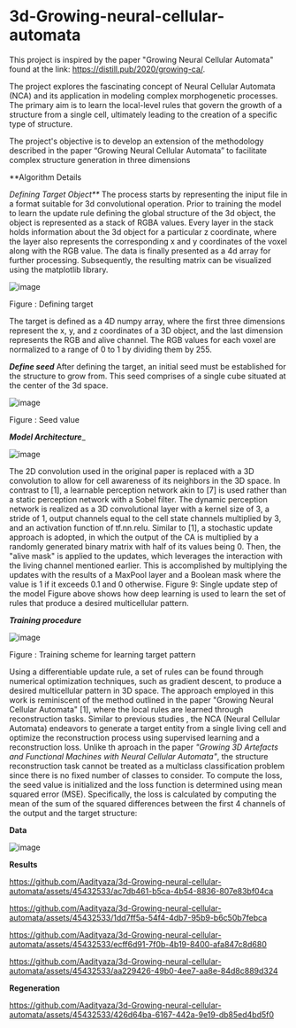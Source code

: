 # 3d-Growing-neural-cellular-automata
This project is inspired by the paper "Growing Neural Cellular Automata" found at the link: https://distill.pub/2020/growing-ca/.

The project explores the fascinating concept of Neural Cellular Automata (NCA) and its application in modeling complex morphogenetic processes. The primary aim is to learn the local-level rules that govern the growth of a structure from a single cell, ultimately leading to the creation of a specific type of structure.

The project's objective is to develop an extension of the methodology described in the paper “Growing Neural Cellular Automata” to facilitate complex structure generation in three dimensions

**Algorithm Details 

_Defining Target Object**_
The process starts by representing the iniput file in a format suitable for 3d convolutional operation. Prior to training the model to learn the update rule defining the global structure of the 3d object, the object is represented as a stack of RGBA values. Every layer in the stack holds information about the 3d object for a particular z coordinate, where the layer also represents the corresponding x and y coordinates of the voxel along with the RGB value. The data is finally presented as a 4d array for further processing. Subsequently, the resulting matrix can be visualized using the matplotlib library.

 ![image](https://github.com/Aadityaza/3d-Growing-neural-cellular-automata/assets/45432533/c0e0d125-3a00-4fe8-95cd-c52f6317f5a7)

Figure : Defining target 

The target is defined as a 4D numpy array, where the first three dimensions represent the x, y, and z coordinates of a 3D object, and the last dimension represents the RGB and alive channel. The RGB values for each voxel are normalized to a range of 0 to 1 by dividing them by 255.                                                                                                                              



**_Define seed_**
After defining the target, an initial seed must be established for the structure to grow from. This seed comprises of a single cube situated at the center of the 3d space.

 ![image](https://github.com/Aadityaza/3d-Growing-neural-cellular-automata/assets/45432533/e1fe4fcd-aab4-4123-9fd0-2d3effad2666)
 
Figure : Seed value

_**Model Architecture**__

![image](https://github.com/Aadityaza/3d-Growing-neural-cellular-automata/assets/45432533/451e2b92-1709-423d-8359-5388f1369886)

The 2D convolution used in the original paper is replaced with a 3D convolution to allow for cell awareness of its neighbors in the 3D space. In contrast to [1], a learnable perception network akin to [7] is used rather than a static perception network with a Sobel filter. The dynamic perception network is realized as a 3D convolutional layer with a kernel size of 3, a stride of 1, output channels equal to the cell state channels multiplied by 3, and an activation function of tf.nn.relu. Similar to [1], a stochastic update approach is adopted, in which the output of the CA is multiplied by a randomly generated binary matrix with half of its values being 0. Then, the "alive mask" is applied to the updates, which leverages the interaction with the living channel mentioned earlier. This is accomplished by multiplying the updates with the results of a MaxPool layer and a Boolean mask where the value is 1 if it exceeds 0.1 and 0 otherwise. 
 Figure 9: Single update step of the model
Figure above shows how deep learning is used to learn the set of rules that produce a desired multicellular pattern.

_**Training procedure**_

![image](https://github.com/Aadityaza/3d-Growing-neural-cellular-automata/assets/45432533/c0786559-df1d-4444-9dfd-945953f264ea)

Figure : Training scheme for learning target pattern

Using a differentiable update rule, a set of rules can be found through numerical optimization techniques, such as gradient descent, to produce a desired multicellular pattern in 3D space. The approach employed in this work is reminiscent of the method outlined in the paper "Growing Neural Cellular Automata" [1], where the local rules are learned through reconstruction tasks. Similar to previous studies , the NCA (Neural Cellular Automata) endeavors to generate a target entity from a single living cell and optimize the reconstruction process using supervised learning and a reconstruction loss. Unlike th aproach in the paper _"Growing 3D Artefacts and Functional Machines with Neural Cellular Automata"_, the structure reconstruction task cannot be treated as a multiclass classification problem since there is no fixed number of classes to consider.
To compute the loss, the seed value is initialized and the loss function is determined using mean squared error (MSE). Specifically, the loss is calculated by computing the mean of the sum of the squared differences between the first 4 channels of the output and the target structure:

**Data**

![image](https://github.com/Aadityaza/3d-Growing-neural-cellular-automata/assets/45432533/b25e534a-7e1a-4630-970f-4eb2f19f091d)

**Results**



https://github.com/Aadityaza/3d-Growing-neural-cellular-automata/assets/45432533/ac7db461-b5ca-4b54-8836-807e83bf04ca



https://github.com/Aadityaza/3d-Growing-neural-cellular-automata/assets/45432533/1dd7ff5a-54f4-4db7-95b9-b6c50b7febca


https://github.com/Aadityaza/3d-Growing-neural-cellular-automata/assets/45432533/ecff6d91-7f0b-4b19-8400-afa847c8d680


https://github.com/Aadityaza/3d-Growing-neural-cellular-automata/assets/45432533/aa229426-49b0-4ee7-aa8e-84d8c889d324





**Regeneration**



https://github.com/Aadityaza/3d-Growing-neural-cellular-automata/assets/45432533/426d64ba-6167-442a-9e19-db85ed4bd5f0


